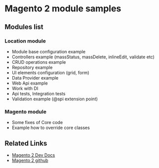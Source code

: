 # Magento 2 module samples

## Modules list

### Location module
* Module base configuration example
* Controllers example (massStatus, massDelete, inlineEdit, validate etc)
* CRUD operations example
* Repository example
* UI elements configuration (grid, form)
* Data Provider example
* Web Api example
* Work with DI
* Api tests, Integration tests
* Validation example (@spi extension point)

### Magento module
* Some fixes of Core code
* Example how to override core classes 

## Related Links
* <a href="http://devdocs.magento.com/">Magento 2 Dev Docs</a>
* <a href="https://github.com/magento/">Magento 2 github</a>
